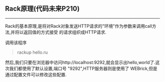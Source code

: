 ## Rack原理(代码未来P210)
 
* * *

Rack的基本原理,是将对Rack对象发送HTTP请求的"环境"作为参数来调用call方法,并将以返回值的方式接受
的请求组织成HTTP请求.

调用该程序

> rackup hello.ru


然后,我们只要在浏览器中访问http://localhost:9292,就会显示出hello,world了.这次我们都使用了默认设置,端口号 "9292",HTTP服务器则是使用了
WEBrick,但是通过配置文件可以修改这些配置.

  